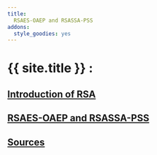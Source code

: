```yaml
---
title: 
  RSAES-OAEP and RSASSA-PSS
addons:
  style_goodies: yes
---
```


# {{ site.title }} :

## [Introduction of RSA](https://github.com/danou/RSA/RSA_Intro)

## [RSAES-OAEP and RSASSA-PSS](https://github.com/danou/RSA/RSA_Protocole)

## [Sources](https://github.com/danou/RSA/)
